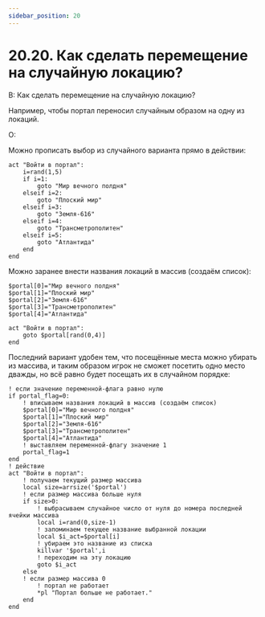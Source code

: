 ```yaml
---
sidebar_position: 20
---
```


# 20.20. Как сделать перемещение на случайную локацию?
<!-- [:faq_20_20] -->
В: Как сделать перемещение на случайную локацию?

Например, чтобы портал переносил случайным образом на одну из локаций.

О:

Можно прописать выбор из случайного варианта прямо в действии:
```qsp
act "Войти в портал":
	i=rand(1,5)
	if i=1:
		goto "Мир вечного полдня"
	elseif i=2:
		goto "Плоский мир"
	elseif i=3:
		goto "Земля-616"
	elseif i=4:
		goto "Трансметрополитен"
	elseif i=5:
		goto "Атлантида"
	end
end
```
Можно заранее внести названия локаций в массив (создаём список):
```qsp
$portal[0]="Мир вечного полдня"
$portal[1]="Плоский мир"
$portal[2]="Земля-616"
$portal[3]="Трансметрополитен"
$portal[4]="Атлантида"

act "Войти в портал":
	goto $portal[rand(0,4)]
end
```
Последний вариант удобен тем, что посещённые места можно убирать из массива, и таким образом игрок не сможет посетить одно место дважды, но всё равно будет посещать их в случайном порядке:
```qsp
! если значение переменной-флага равно нулю
if portal_flag=0:
	! вписываем названия локаций в массив (создаём список)
	$portal[0]="Мир вечного полдня"
	$portal[1]="Плоский мир"
	$portal[2]="Земля-616"
	$portal[3]="Трансметрополитен"
	$portal[4]="Атлантида"
	! выставляем переменной-флагу значение 1
	portal_flag=1
end
! действие
act "Войти в портал":
	! получаем текущий размер массива
	local size=arrsize('$portal')
	! если размер массива больше нуля
	if size>0:
		! выбрасываем случайное число от нуля до номера последней ячейки массива
		local i=rand(0,size-1)
		! запоминаем текущее название выбранной локации
		local $i_act=$portal[i]
		! убираем это название из списка
		killvar '$portal',i
		! переходим на эту локацию
		goto $i_act
	else
	! если размер массива 0
		! портал не работает
		*pl "Портал больше не работает."
	end
end
```
